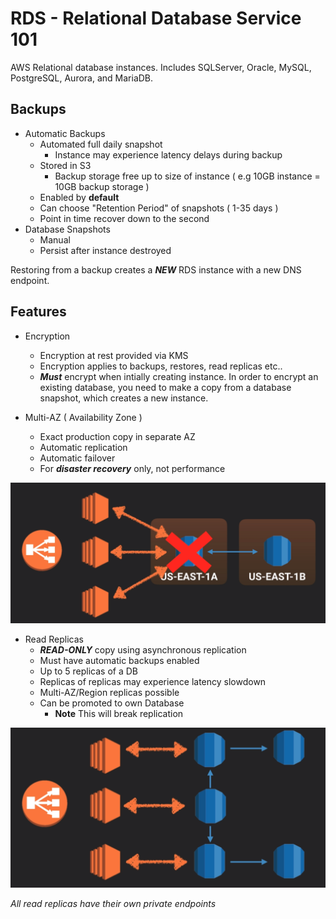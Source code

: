 # RDS - Relational Database Service 101 #

AWS Relational database instances. Includes SQLServer, Oracle, MySQL, PostgreSQL, Aurora, and MariaDB.

## Backups ##

* Automatic Backups
    * Automated full daily snapshot
        * Instance may experience latency delays during backup
    * Stored in S3
        * Backup storage free up to size of instance ( e.g 10GB instance = 10GB backup storage )
    * Enabled by **default**
    * Can choose "Retention Period" of snapshots ( 1-35 days )
    * Point in time recover down to the second
* Database Snapshots
    * Manual
    * Persist after instance destroyed

Restoring from a backup creates a ***NEW*** RDS instance with a new DNS endpoint.

## Features ##

* Encryption
    * Encryption at rest provided via KMS
    * Encryption applies to backups, restores, read replicas etc..
    * ***Must*** encrypt when intially creating instance. In order to encrypt an existing database, you need to make a copy from a database snapshot, which creates a new instance.


* Multi-AZ ( Availability Zone )
    * Exact production copy in separate AZ
    * Automatic replication
    * Automatic failover
    * For ***disaster recovery*** only, not performance

![RDS Multiple Availability Zones](images/rds-multi-az.png)

* Read Replicas
    * ***READ-ONLY*** copy using asynchronous replication
    * Must have automatic backups enabled
    * Up to 5 replicas of a DB
    * Replicas of replicas may experience latency slowdown
    * Multi-AZ/Region replicas possible
    * Can be promoted to own Database
        * **Note** This will break replication

![Read Replicas](images/read-replica.png)

*All read replicas have their own private endpoints*
